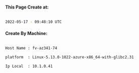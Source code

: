 
   
#### This Page Create at:

```bash

2022-05-17 - 09:48:10 UTC

```

#### Create By Machine:

```bash

Host Name : fv-az341-74

platform  : Linux-5.13.0-1022-azure-x86_64-with-glibc2.31

Ip Local  : 10.1.0.41

```

